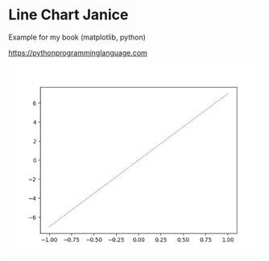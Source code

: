 # Line Chart Janice 

Example for my book (matplotlib, python)

https://pythonprogramminglanguage.com

<img src='chart.png'>
